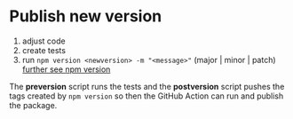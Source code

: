 # Publish new version
1. adjust code 
2. create tests
3. run `npm version <newversion> -m "<message>"` (major | minor | patch) [further see npm version](https://docs.npmjs.com/cli/version)
  
The **preversion** script runs the tests and the **postversion** script pushes the tags created by `npm version` so then the GitHub Action can run and publish the package.  
